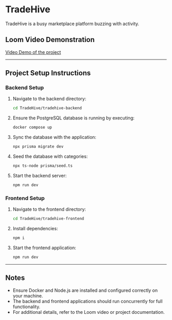 # TradeHive

TradeHive is a busy marketplace platform buzzing with activity.

## Loom Video Demonstration
[Video Demo of the project](https://www.loom.com/share/6adb5da52f7f424788878dd26d806699?sid=796a753b-d17c-4a4e-82bb-f6d4e0233262)

---

## Project Setup Instructions

### Backend Setup
1. Navigate to the backend directory:
   ```bash
   cd TradeHive/tradehive-backend
   ```

2. Ensure the PostgreSQL database is running by executing:
   ```bash
   docker compose up
   ```
3. Sync the database with the application:
   ```bash
   npx prisma migrate dev
   ```

4. Seed the database with categories:
   ```bash
   npx ts-node prisma/seed.ts
   ```

5. Start the backend server:
   ```bash
   npm run dev
   ```

### Frontend Setup
1. Navigate to the frontend directory:
   ```bash
   cd TradeHive/tradehive-frontend
   ```

2. Install dependencies:
   ```bash
   npm i
   ```

3. Start the frontend application:
   ```bash
   npm run dev
   ```

---

## Notes
- Ensure Docker and Node.js are installed and configured correctly on your machine.
- The backend and frontend applications should run concurrently for full functionality.
- For additional details, refer to the Loom video or project documentation.
